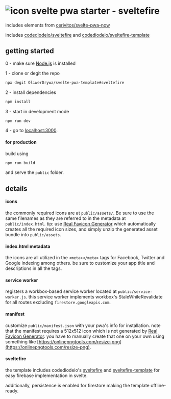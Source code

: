 ![icon](https://github.com/OliwerDrywa/svelte-pwa-template/blob/master/public/assets/favicon-32x32.png)
svelte pwa starter - sveltefire
=============

includes elements from [cerivitos/svelte-pwa-now](https://github.com/cerivitos/svelte-pwa-now)

includes [codediodeio/sveltefire](https://github.com/codediodeio/sveltefire) and [codediodeio/sveltefire-template](https://github.com/codediodeio/sveltefire-template)

## getting started

0 - make sure [Node.js](https://nodejs.org) is installed

1 - clone or degit the repo

```bash
npx degit OliwerDrywa/svelte-pwa-template#sveltefire
```

2 - install dependencies

```bash
npm install
```

3 - start in development mode 

```bash
npm run dev
```

4 - go to [localhost:3000](http://localhost:3000).

#### for production

build using

```bash
npm run build
```

and serve the `public` folder.


## details

#### icons

the commonly required icons are at `public/assets/`. Be sure to use the same filenames as they are referred to in the metadata at `public/index.html`.
tip: use [Real Favicon Generator](https://realfavicongenerator.net/) which automatically creates all the required icon sizes, and simply unzip the generated asset bundle into `public/assets`.

#### index.html metadata

the icons are all utilized in the `<meta></meta>` tags for Facebook, Twitter and Google indexing among others. be sure to customize your app title and descriptions in all the tags.

#### service worker

registers a workbox-based service worker located at `public/service-worker.js`. this service worker implements workbox's StaleWhileRevalidate for all routes excluding `firestore.googleapis.com`.

#### manifest

customize `public/manifest.json` with your pwa's info for installation. note that the manifest requires a 512x512 icon which is not generated by [Real Favicon Generator](https://realfavicongenerator.net/). you have to manually create that one on your own using something like [https://onlinepngtools.com/resize-png](https://onlinepngtools.com/resize-png).

#### sveltefire

the template includes codediodeio's [sveltefire](https://github.com/codediodeio/sveltefire) and [sveltefire-template](https://github.com/codediodeio/sveltefire-template) for easy firebase implementation in svelte.

additionally, persistence is enabled for firestore making the template offline-ready.